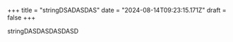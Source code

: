 +++
title = "stringDSADASDAS"
date = "2024-08-14T09:23:15.171Z"
draft = false
+++

  stringDASDASDASDASD
        